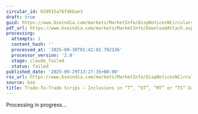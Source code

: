 ```yaml
---
circular_id: 028915a76fd6bae3
draft: true
guid: https://www.bseindia.com/markets/MarketInfo/DispNoticesNCirculars.aspx?Noticeid={972B62AD-5CA8-4703-A183-25DDA233A7C1}&noticeno=20250929-66&dt=09/29/2025&icount=66&totcount=87&flag=0
pdf_url: https://www.bseindia.com/markets/MarketInfo/DownloadAttach.aspx?id=20250929-66&attachedId=5bfb6508-4d60-4994-88a5-6b7f1c7154a8
processing:
  attempts: 1
  content_hash: ''
  processed_at: '2025-09-30T01:42:02.792136'
  processor_version: '2.0'
  stage: claude_failed
  status: failed
published_date: '2025-09-29T13:27:35+00:00'
rss_url: https://www.bseindia.com/markets/MarketInfo/DispNoticesNCirculars.aspx?Noticeid={972B62AD-5CA8-4703-A183-25DDA233A7C1}&noticeno=20250929-66&dt=09/29/2025&icount=66&totcount=87&flag=0
source: bse
title: Trade-To-Trade Scrips – Inclusions in “T”, “XT”, “MT” or “TS” Group
---
```


Processing in progress...